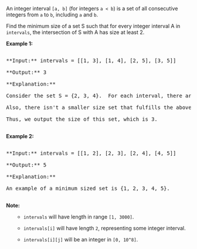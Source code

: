 

An integer interval `[a, b]` (for integers `a < b`) is a set of all consecutive integers from `a` to `b`, including `a` and `b`.



Find the minimum size of a set S such that for every integer interval A in `intervals`, the intersection of S with A has size at least 2.


**Example 1:**<br />
<pre>
**Input:** intervals = [[1, 3], [1, 4], [2, 5], [3, 5]]
**Output:** 3
**Explanation:**
Consider the set S = {2, 3, 4}.  For each interval, there are at least 2 elements from S in the interval.
Also, there isn't a smaller size set that fulfills the above condition.
Thus, we output the size of this set, which is 3.
</pre>


**Example 2:**<br />
<pre>
**Input:** intervals = [[1, 2], [2, 3], [2, 4], [4, 5]]
**Output:** 5
**Explanation:**
An example of a minimum sized set is {1, 2, 3, 4, 5}.
</pre>


**Note:**<br><ol>
- `intervals` will have length in range `[1, 3000]`.
- `intervals[i]` will have length `2`, representing some integer interval.
- `intervals[i][j]` will be an integer in `[0, 10^8]`.
</ol>

